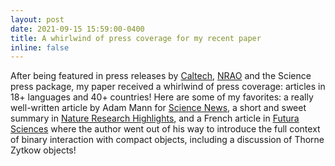 ```yaml
---
layout: post
date: 2021-09-15 15:59:00-0400
title: A whirlwind of press coverage for my recent paper
inline: false
---
```


After being featured in press releases by <a href="https://www.caltech.edu/about/news/a-black-hole-triggers-a-premature-supernova" target="blank">Caltech</a>, <a href="https://public.nrao.edu/news/stellar-collision-triggers-supernova/" target="blank">NRAO</a> and the Science press package, my paper received a whirlwind of press coverage: articles in 18+ languages and 40+ countries! Here are some of my favorites: a really well-written article by Adam Mann for <a href="https://www.sciencenews.org/article/astronomy-star-swallow-black-hole-supernova-cosmology" target="blank">Science News</a>, a short and sweet summary in <a href="https://www.nature.com/articles/d41586-021-02395-9" target="blank">Nature Research Highlights</a>, and a French article in <a href="https://www.futura-sciences.com/sciences/actualites/univers-etoile-explose-supernova-avalant-etoile-neutrons-trou-noir-51693/" target="blank">Futura Sciences</a> where the author went out of his way to introduce the full context of binary interaction with compact objects, including a discussion of Thorne Zytkow objects!



